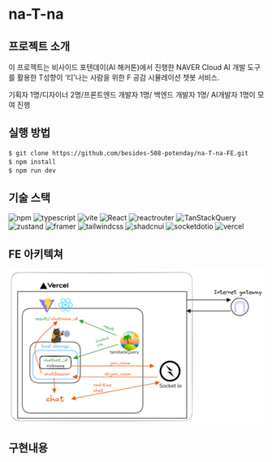 # na-T-na

## 프로젝트 소개

이 프로젝트는 비사이드 포텐데이(AI 해커톤)에서 진행한 NAVER Cloud AI 개발 도구를 활용한 T성향이 ‘티’나는 사람을 위한 F 공감 시뮬레이션 챗봇 서비스.

기획자 1명/디자이너 2명/프론트엔드 개발자 1명/ 백엔드 개발자 1명/ AI개발자 1명이 모여 진행

## 실행 방법

```sh
$ git clone https://github.com/besides-508-potenday/na-T-na-FE.git
$ npm install
$ npm run dev
```

## 기술 스택

<p>

<img src="https://img.shields.io/badge/npm-CB3837?&logo=npm&logoColor=white" alt="npm">
<img src="https://img.shields.io/badge/typescript-3178C6?&logo=typescript&logoColor=white"  alt="typescript">
<img src="https://img.shields.io/badge/vite-646CFF?&logo=vite&logoColor=white" alt="vite">
<img src="https://img.shields.io/badge/React-61DAFB?&logo=React&logoColor=white"  alt="React">

<img src="https://img.shields.io/badge/reactrouter-CA4245?&logo=reactrouter&logoColor=white"  alt="reactrouter">
<img src="https://img.shields.io/badge/TanStackQuery-FF4154?&logo=ReactQuery&logoColor=white" alt="TanStackQuery">
<img src="https://img.shields.io/badge/zustand-000000?&logo=zustand&logoColor=white" alt="zustand">

<img src="https://img.shields.io/badge/framer-0055FF?&logo=framer&logoColor=white" alt="framer">
<img src="https://img.shields.io/badge/tailwindcss-06B6D4?&logo=tailwindcss&logoColor=white" alt="tailwindcss">
<img src="https://img.shields.io/badge/shadcnui-000000?&logo=shadcnui&logoColor=white" alt="shadcnui">

<img src="https://img.shields.io/badge/socket.io-010101?&logo=socketdotio&logoColor=white" alt="socketdotio">

<img src="https://img.shields.io/badge/vercel-000000?&logo=vercel&logoColor=white" alt="vercel">

</p>

## FE 아키텍쳐

![alt text](image.png)

## 구현내용

